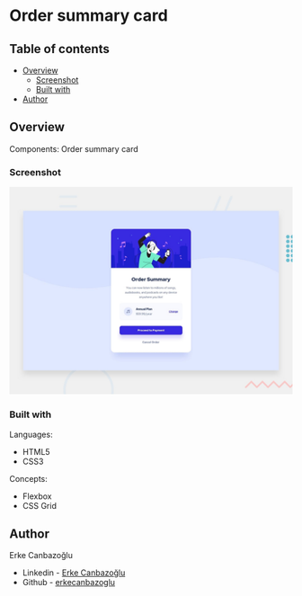 # Order summary card

## Table of contents

- [Overview](#overview)
  - [Screenshot](#screenshot)
  - [Built with](#built-with)
- [Author](#author)

## Overview

Components:
Order summary card

### Screenshot

![Design preview](./design/desktop-preview.jpg)

### Built with

Languages:

- HTML5
- CSS3

Concepts:

- Flexbox
- CSS Grid

## Author

Erke Canbazoğlu

- Linkedin - [Erke Canbazoğlu](https://www.linkedin.com/in/erkecanbazoglu/)
- Github - [erkecanbazoglu](https://github.com/erkecanbazoglu)
